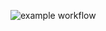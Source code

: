 ![example workflow](https://github.com/Andrew7567/yamdb_final/actions/workflows/yamdb_workflow.yml/badge.svg)